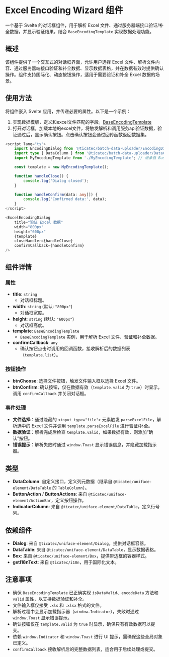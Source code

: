 
# Excel Encoding Wizard 组件

一个基于 Svelte 的对话框组件，用于解析 Excel 文件、通过服务器端接口验证/补全数据，并显示验证结果，结合 `BaseEncodingTemplate` 实现数据处理功能。

## 概述

该组件提供了一个交互式的对话框界面，允许用户选择 Excel 文件、解析文件内容、通过服务器端接口验证和补全数据、显示数据表格，并在数据有效时提供确认操作。组件支持国际化、动态按钮操作，适用于需要验证和补全 Excel 数据的场景。

## 使用方法

将组件嵌入 Svelte 应用，并传递必要的属性。以下是一个示例：

1. 实现数据模版，定义和excel文件匹配的字段。[BaseEncodingTemplate](./BaseEncodingTemplate_cn.md)
2. 打开对话框，加载本地的excel文件，将触发解析和调用服务api验证数据，验证通过后，显示确认按钮。点击确认按钮会通过回传函数返回数据集。

```typescript
<script lang="ts">
    import EncodingDialog from '@ticatec/batch-data-uploader/EncodingDialog.svelte';
    import type { DataColumn } from '@ticatec/batch-data-uploader/DataColumn';
    import MyEncodingTemplate from './MyEncodingTemplate'; // 继承自 BaseEncodingTemplate

    const template = new MyEncodingTemplate();

    function handleClose() {
        console.log('Dialog closed');
    }

    function handleConfirm(data: any[]) {
        console.log('Confirmed data:', data);
    }
</script>

<ExcelEncodingDialog
    title="验证 Excel 数据"
    width="800px"
    height="600px"
    {template}
    closeHandler={handleClose}
    confirmCallback={handleConfirm}
/>
```

## 组件详情

### 属性

- **title**: `string`
    - 对话框标题。
- **width**: `string` (默认: `"800px"`)
    - 对话框宽度。
- **height**: `string` (默认: `"600px"`)
    - 对话框高度。
- **template**: `BaseEncodingTemplate`
    - `BaseEncodingTemplate` 实例，用于解析 Excel 文件、验证和补全数据。
- **confirmCallback**: `any`
    - 确认按钮点击时调用的回调函数，接收解析后的数据列表（`template.list`）。

### 按钮操作

- **btnChoose**: 选择文件按钮，触发文件输入框以选择 Excel 文件。
- **btnConfirm**: 确认按钮，仅在数据有效（`template.valid` 为 `true`）时显示，调用 `confirmCallback` 并关闭对话框。

### 事件处理

- **文件选择**：通过隐藏的 `<input type="file">` 元素触发 `parseExcelFile`，解析选中的 Excel 文件并调用 `template.parseExcelFile` 进行验证/补全。
- **数据验证**：解析完成后检查 `template.valid`，如果数据有效，则添加“确认”按钮。
- **错误提示**：解析失败时通过 `window.Toast` 显示错误信息，并隐藏加载指示器。

## 类型

- **DataColumn**: 自定义接口，定义列元数据（继承自 `@ticatec/uniface-element/DataTable` 的 `TableColumn`）。
- **ButtonAction** / **ButtonActions**: 来自 `@ticatec/uniface-element/ActionBar`，定义按钮操作。
- **IndicatorColumn**: 来自 `@ticatec/uniface-element/DataTable`，定义行号列。

## 依赖组件

- **Dialog**: 来自 `@ticatec/uniface-element/Dialog`，提供对话框容器。
- **DataTable**: 来自 `@ticatec/uniface-element/DataTable`，显示数据表格。
- **Box**: 来自 `@ticatec/uniface-element/Box`，提供带边框的容器样式。
- **getI18nText**: 来自 `@ticatec/i18n`，用于国际化文本。

## 注意事项

- 确保 `BaseEncodingTemplate` 已正确实现 `isDataValid`、`encodeData` 方法和 `valid` 属性，以支持数据验证和补全。
- 文件输入框仅接受 `.xls` 和 `.xlsx` 格式的文件。
- 解析过程中会显示加载指示器（`window.Indicator`），失败时通过 `window.Toast` 显示错误提示。
- 确认按钮仅在 `template.valid` 为 `true` 时显示，确保只有有效数据可以提交。
- 依赖 `window.Indicator` 和 `window.Toast` 进行 UI 提示，需确保这些全局对象已定义。
- `confirmCallback` 接收解析后的完整数据列表，适合用于后续处理或提交。
